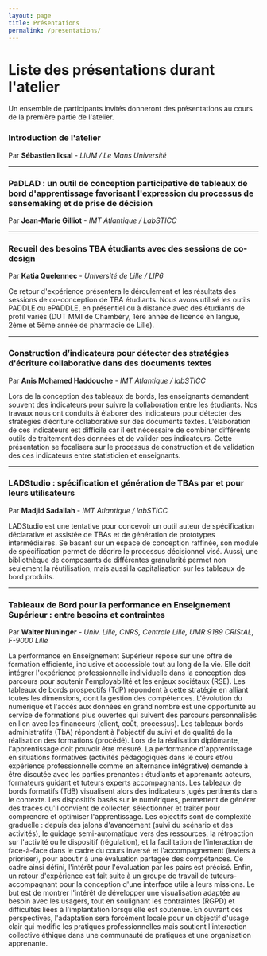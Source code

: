 ```yaml
---
layout: page
title: Présentations 
permalink: /presentations/
---
```

# Liste des présentations durant l'atelier
Un ensemble de participants invités donneront des présentations au cours de la première partie de l'atelier. 

### Introduction de l'atelier
Par **Sébastien Iksal** - *LIUM / Le Mans Université*

---
### PaDLAD : un outil de conception participative de tableaux de bord d'apprentissage favorisant l'expression du processus de sensemaking et de prise de décision
Par **Jean-Marie Gilliot** - *IMT Atlantique / LabSTICC*

---
### Recueil des besoins TBA étudiants avec des sessions de co-design
Par **Katia Quelennec** - *Université de Lille / LIP6*

Ce retour d'expérience présentera le déroulement et les résultats des sessions de co-conception de TBA étudiants. Nous avons utilisé les outils PADDLE ou ePADDLE, en présentiel ou à distance avec des étudiants de profil variés (DUT MMI de Chambéry, 1ère année de licence en langue, 2ème et 5ème année de pharmacie de Lille).

---
### Construction d’indicateurs pour détecter des stratégies d'écriture collaborative dans des documents textes
Par **Anis Mohamed Haddouche** - *IMT Atlantique / labSTICC*

Lors de la conception des tableaux de bords, les enseignants demandent souvent des indicateurs pour suivre la collaboration entre les étudiants. Nos travaux nous ont conduits à élaborer des indicateurs pour détecter des stratégies d’écriture collaborative sur des documents textes. L’élaboration de ces indicateurs est difficile car il est nécessaire de combiner différents outils de traitement des données et de valider ces indicateurs. Cette présentation se focalisera sur le processus de construction et de validation des ces indicateurs entre statisticien et enseignants. 

---
### LADStudio : spécification et génération de TBAs par et pour leurs utilisateurs
Par **Madjid Sadallah** - *IMT Atlantique / labSTICC*

LADStudio est une tentative pour concevoir un outil auteur de spécification déclarative et assistée de TBAs et de génération de prototypes intermédiaires. Se basant sur un espace de conception raffinée, son module de spécification permet de décrire le processus décisionnel visé. Aussi, une bibliothèque de composants de différentes granularité permet non seulement la réutilisation, mais aussi la capitalisation sur les tableaux de bord produits.

---
### Tableaux de Bord pour la performance en Enseignement Supérieur : entre besoins et contraintes
Par **Walter Nuninger** - *Univ. Lille, CNRS, Centrale Lille, UMR 9189 CRIStAL, F-9000 Lille*

La performance en Enseignement Supérieur repose sur une offre de formation efficiente, inclusive et accessible tout au long de la vie. Elle doit intégrer l'expérience professionnelle individuelle dans la conception des parcours pour soutenir l'employabilité et les enjeux sociétaux (RSE). Les tableaux de bords prospectifs (TdP) répondent à cette stratégie en alliant toutes les dimensions, dont la gestion des compétences. L'évolution du numérique et l'accès aux données en grand nombre est une opportunité au service de formations plus ouvertes qui suivent des parcours personnalisés en lien avec les financeurs (client, coût, processus). Les tableaux bords administratifs (TbA) répondent à l'objectif du suivi et de qualité de la réalisation des formations (procédé). Lors de la réalisation diplômante, l'apprentissage doit pouvoir être mesuré. La performance d'apprentissage en situations formatives (activités pédagogiques dans le cours et/ou expérience professionnelle comme en alternance intégrative) demande à être discutée avec les parties prenantes : étudiants et apprenants acteurs, formateurs guidant et tuteurs experts accompagnants. Les tableaux de bords formatifs (TdB) visualisent alors des indicateurs jugés pertinents dans le contexte. Les dispositifs basés sur le numériques, permettent de générer des traces qu'il convient de collecter, sélectionner et traiter pour comprendre et optimiser l'apprentissage. Les objectifs sont de complexité graduelle : depuis des jalons d'avancement (suivi du scénario et des activités), le guidage semi-automatique vers des ressources, la rétroaction sur l'activité ou le dispositif (régulation), et la facilitation de l'interaction de face-à-face dans le cadre du cours inversé et l'accompagnement (leviers à prioriser), pour aboutir à une évaluation partagée des compétences. Ce cadre ainsi défini, l'intérêt pour l'évaluation par les pairs est précisé. Enfin, un retour d'expérience est fait suite à un groupe de travail de tuteurs-accompagnant pour la conception d'une interface utile à leurs missions. Le but est de montrer l'intérêt de développer une visualisation adaptée au besoin avec les usagers, tout en soulignant les contraintes (RGPD) et difficultés liées à l'implantation lorsqu'elle est soutenue. En ouvrant ces perspectives, l'adaptation sera forcément locale pour un objectif d'usage clair qui modifie les pratiques professionnelles mais soutient l'interaction collective éthique dans une communauté de pratiques et une organisation apprenante.


